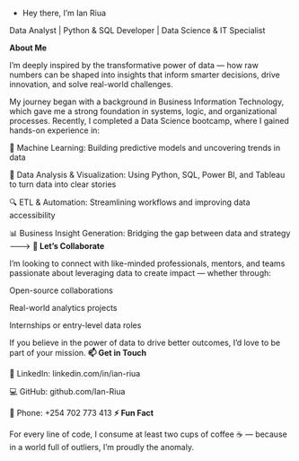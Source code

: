 - Hey there, I’m Ian Riua

Data Analyst | Python & SQL Developer | Data Science & IT Specialist 

**About Me**

I’m deeply inspired by the transformative power of data — how raw numbers can be shaped into insights that inform smarter decisions, drive innovation, and solve real-world challenges.

My journey began with a background in Business Information Technology, which gave me a strong foundation in systems, logic, and organizational processes. Recently, I completed a Data Science bootcamp, where I gained hands-on experience in:

🧠 Machine Learning: Building predictive models and uncovering trends in data

💾 Data Analysis & Visualization: Using Python, SQL, Power BI, and Tableau to turn data into clear stories

🔍 ETL & Automation: Streamlining workflows and improving data accessibility

📊 Business Insight Generation: Bridging the gap between data and strategy
--->
**🤝 Let’s Collaborate**

I’m looking to connect with like-minded professionals, mentors, and teams passionate about leveraging data to create impact — whether through:

Open-source collaborations

Real-world analytics projects

Internships or entry-level data roles

If you believe in the power of data to drive better outcomes, I’d love to be part of your mission.
**📫 Get in Touch**

💼 LinkedIn: linkedin.com/in/ian-riua

💻 GitHub: github.com/Ian-Riua

📱 Phone: +254 702 773 413
**⚡ Fun Fact**

For every line of code, I consume at least two cups of coffee ☕ — because in a world full of outliers, I’m proudly the anomaly.
